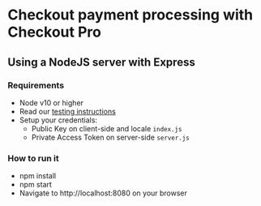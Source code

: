 # Checkout payment processing with Checkout Pro

## Using a NodeJS server with Express

### Requirements
- Node v10 or higher
- Read our [testing instructions](https://www.mercadopago.com/developers/en/guides/online-payments/checkout-pro/test-integration)
- Setup your credentials: 
  - Public Key on client-side and locale `index.js`
  - Private Access Token on server-side `server.js`

### How to run it
- npm install
- npm start
- Navigate to http://localhost:8080 on your browser
